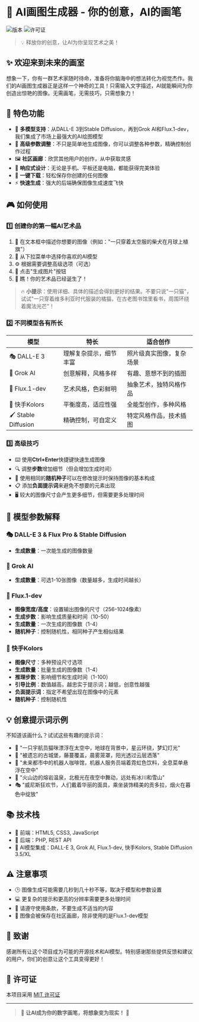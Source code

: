 # 🎨 AI画图生成器 - 你的创意，AI的画笔

![版本](https://img.shields.io/badge/版本-1.0.0-blue)
![许可证](https://img.shields.io/badge/许可证-MIT-green)

> 💡 释放你的创意，让AI为你呈现艺术之美！

## ✨ 欢迎来到未来的画室

想象一下，你有一群艺术家随时待命，准备将你脑海中的想法转化为视觉杰作。我们的AI画图生成器正是这样一个神奇的工具！只需输入文字描述，AI就能瞬间为你创造出惊艳的图像。无需画笔，无需技巧，只需想象力！

## 🚀 特色功能

- 🤖 **多模型支持**：从DALL-E 3到Stable Diffusion，再到Grok AI和Flux.1-dev，我们集成了市场上最强大的AI绘图模型
- 🔧 **高级参数调整**：不只是简单地生成图像，你可以调整各种参数，精确控制创作过程
- 🖼️ **社区画廊**：欣赏其他用户的创作，从中获取灵感
- 📱 **响应式设计**：无论是手机、平板还是电脑，都能获得完美体验
- 💾 **一键下载**：轻松保存你创建的任何图像
- ⚡ **快速生成**：强大的后端确保图像生成速度飞快

## 🎮 如何使用

### 1️⃣ 创建你的第一幅AI艺术品

1. 📝 在文本框中描述你想要的图像（例如："一只穿着太空服的柴犬在月球上植旗"）
2. 🤖 从下拉菜单中选择你喜欢的AI模型
3. ⚙️ 根据需要调整高级选项（可选）
4. 🔄 点击"生成图片"按钮
5. 🎉 瞧！你的艺术品已经诞生了！

> 🔥 **小提示**：使用详细、具体的描述会得到更好的结果。不要只说"一只猫"，试试"一只穿着维多利亚时代服装的橘猫，在古老图书馆里看书，周围环绕着魔法光芒"！

### 2️⃣ 不同模型各有所长

| 模型 | 特长 | 适合创作 |
|------|------|----------|
| 🎭 DALL-E 3 | 理解复杂提示，细节丰富 | 照片级真实图像，复杂场景 |
| 🚀 Grok AI | 创意解释，风格多样 | 有趣、意想不到的插图 |
| 🌊 Flux.1-dev | 艺术风格，色彩鲜明 | 抽象艺术，独特风格作品 |
| 🔮 快手Kolors | 平衡度高，适应性强 | 全能型创作，多种风格 |
| 🖌️ Stable Diffusion | 精确控制，可自定义 | 特定风格作品，技术插图 |

### 3️⃣ 高级技巧

- ⌨️ 使用**Ctrl+Enter**快捷键快速生成图像
- 🔍 调整**步数**增加细节（但会增加生成时间）
- 🔢 使用相同的**随机种子**可以在修改提示时保持图像的基本构成
- 📋 添加**负面提示词**来避免不想要的元素出现
- 🖥️ 较大的图像尺寸会产生更多细节，但需要更多处理时间

## 🧩 模型参数解释

### 🎭 DALL-E 3 & Flux Pro & Stable Diffusion
- **生成数量**：一次能生成的图像数量

### 🚀 Grok AI
- **生成数量**：可选1-10张图像（数量越多，生成时间越长）

### 🌊 Flux.1-dev
- **图像宽度/高度**：设置输出图像的尺寸（256-1024像素）
- **生成步数**：影响生成质量和时间（10-50）
- **生成数量**：一次生成的图像数（1-4）
- **随机种子**：控制随机性，相同种子产生相似结果

### 🔮 快手Kolors
- **图像尺寸**：多种预设尺寸选项
- **生成数量**：批量生成的图像数（1-4）
- **推理步数**：影响细节和生成时间（1-100）
- **引导比例**：数值越高，越忠实于提示词；越低，创意性越强
- **负面提示词**：指定不希望出现在图像中的元素
- **随机种子**：控制随机性

## 💡 创意提示词示例

不知道该画什么？试试这些有趣的提示词：

- 🚀 "一只宇航员猫咪漂浮在太空中，地球在背景中，星云环绕，梦幻灯光"
- 🏰 "被遗忘的古城堡，藤蔓覆盖，晨雾笼罩，阳光透过云层洒落"
- 🤖 "未来都市中的机器人咖啡馆，机器人服务员端着霓虹色饮料，全息菜单悬浮在空中"
- 🌋 "火山边的熔岩温泉，北极光在夜空中舞动，远处有冰川和雪山"
- 🎭 "威尼斯狂欢节，人们戴着华丽的面具，乘坐装饰精美的贡多拉，烟火在暮色中绽放"

## 📚 技术栈

- 🎨 前端：HTML5, CSS3, JavaScript
- 🔧 后端：PHP, REST API
- 🤖 AI模型集成：DALL-E 3, Grok AI, Flux.1-dev, 快手Kolors, Stable Diffusion 3.5/XL

## ⚠️ 注意事项

- 🕒 图像生成可能需要几秒到几十秒不等，取决于模型和参数设置
- 💻 更复杂的提示和更高的分辨率需要更多处理时间
- 🔞 请遵守使用条款，不要生成不适当的内容
- 💾 图像会被保存在社区画廊，除非使用的是Flux.1-dev模型

## 🙏 致谢

感谢所有让这个项目成为可能的开源技术和AI模型。特别感谢那些提供反馈和建议的用户，你们的创意让这个工具变得更好！

## 📝 许可证

本项目采用 [MIT 许可证](LICENSE)

---

> 🎨 **让AI成为你的数字画笔，将想象变为现实！** 🚀 
